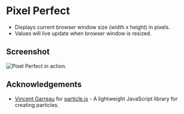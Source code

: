 # Pixel Perfect

- Displays current browser window size (width x height) in pixels.
- Values will live update when browser window is resized.

## Screenshot

![Pixel Perfect in action.](https://forge.haothitran.com/KlazHTT/pixel-perfect/raw/branch/main/assets/screenshot.png)

## Acknowledgements

- [Vincent Garreau](https://vincentgarreau.com/en) for [particle.js](https://vincentgarreau.com/particles.js/) - A lightweight JavaScript library for creating particles.
